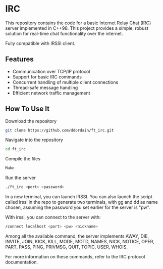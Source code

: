 # IRC
This repository contains the code for a basic Internet Relay Chat (IRC) server implemented in C++98. This project provides a simple, robust solution for real-time chat functionality over the internet.

Fully compatible with IRSSI client. 

## Features
- Communication over TCP/IP protocol
- Support for basic IRC commands
- Concurrent handling of multiple client connections
- Thread-safe message handling
- Efficient network traffic management

## How To Use It 

Download the repository
```bash
git clone https://github.com/ddordain/ft_irc.git 
```

Navigate into the repository
```bash
cd ft_irc
```

Compile the files
```bash
Make
```

Run the server
```bash
./ft_irc <port> <password>
```


In a new terminal, you can launch IRSSI. You can also launch the script called irssi in the repo to generate two terminals, with gg and dd as name chosen, assuming the password you set earlier for the server is "pw".

With irssi, you can connect to the server with:
```bash
/connect localhost <port> <pw> <nickname>
```

Among all the available command, the server implements AWAY, DIE, INVITE, JOIN, KICK, KILL, MODE, MOTD, NAMES, NICK, NOTICE, OPER, PART, PASS, PING, PRIVMSG, QUIT, TOPIC, USER, WHOIS.

For more information on these commands, refer to the IRC protocol documentation.
